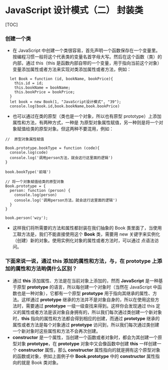 # JavaScript 设计模式（二） 封装类

[TOC]

### 创建一个类

- 在 JavaScript 中创建一个类很容易，首先声明一个函数保存在一个变量里。按编程习惯一般将这个代表类的变量名首字母大写。然后在这个函数（类）的内部，通过 this（this 是函数内部自带的一个变量，用于指向当前这个对象）变量添加属性或者方法来实现对类添加属性或者方法，例如：

```
  let Book = function (id, bookName, bookPrice){
    this.id = id;
    this.bookName = bookName;
    this.bookPrice = bookPrice;
  }
  let book = new Book(1, "JavaScript设计模式", "39");
  console.log(book.id,book.bookName,book.bookPrice)
```

- 也可以通过在类的原型（类也是一个对象，所以也有原型 prototype）上添加属性和方法，有两种方式，一种是 为原型对象属性赋值，另一种则是将一个对象赋值给类的原型对象。但这两种不要混用，例如：

```
//  原型对象属性赋值

Book.prototype.bookType = function (code){
  console.log(code)
  console.log('调用person方法，就会这行这里面的逻辑')  
}

book.bookType('前端')
```

```
// 将一个对象赋值给类的原型对象
Book.prototype = {
  person: function (person) {
    console.log(person)
    console.log('调用person方法，就会这行这里面的逻辑')  
  }
}

book.person('wzy');
```

- 这样我们将所需要的方法和属性都封装在我们抽象的 Book 类里面了，当使用工鞥方法是，我们不能直接使用这个 **Book** 类，需要用
  new 关键字来实例化（创建）新的对象。使用实例化对象的属性或者方法时，可以通过 点语法访问。

### 下面来说一说，通过 this 添加的属性和方法，与，在 prototype 上添加的属性和方法哟偶什么区别？

- 通过 **this** 添加属性、方法是在当前对象上添加的，然而 **JavaScript** 是一种基于原型 **prototype** 的语言，所以每创建一个对象时（当然在 JavaScript 中函数也是一种对象），它都有一个原型 **prototype** 用于指向其继承的属性、方法。这样通过 **prototype** 继承的方法并不是对象自身的，所以在使用这些方法时，需要通过 **prototype** 一级一级查找来得到。这样你会发现通过 this 定义的属性或者方法是该对象自身拥有的，所以我们每次通过类创建一个新对象时，**this** 指向的属性和方法都会得到相应的创建，而通过 **prototype** 继承的属性或者方法是每个对象通过 **prototype** 访问到，所以我们每次通过类创建一个新对象时这些属性和方法不会再次创建。
- **constructor** 是一个属性，当创建一个函数或者对象时，都会为其创建一个原型对象 **prototype**，在 **prototype** 对象中又会像函数中创建 **this** 一样创建一个 **constructor** 属性，那么 **constructor** 属性指向的就是拥有这个原型对象的函数或对象，例如上面例子中 **Book.prototype** 中的 **constructor** 属性指向的就是 Book 类对象。
